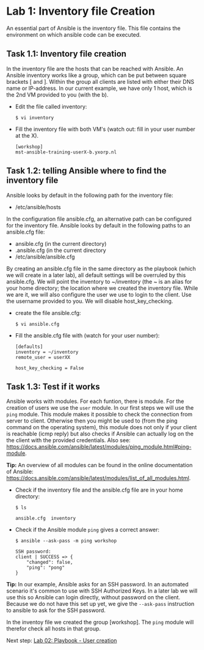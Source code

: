 # Lab 1: Inventory file Creation
An essential part of Ansible is the inventory file. This file contains the environment on which ansible code can be executed.

## Task 1.1: Inventory file creation
In the inventory file are the hosts that can be reached with Ansible. An Ansible inventory works like a group, which can be put between square brackets
[ and ]. Within the group all clients are listed with either their DNS name or IP-address. In our current example, we have only 1 host, which is the 2nd VM provided to you (with the b). 

* Edit the file called inventory:

  ``$ vi inventory``

* Fill the inventory file with both VM's (watch out: fill in your user number at the X).

  ```
  [workshop]
  mst-ansible-training-userX-b.yxorp.nl

  ```

## Task 1.2: telling Ansible where to find the inventory file
Ansible looks by default in the following path for the inventory file:

* /etc/ansible/hosts

In the configuration file ansible.cfg, an alternative path can be configured for the inventory file. Ansible looks by default in the following paths to an ansible.cfg file:

* ansible.cfg (in the current directory)
* .ansible.cfg (in the current directory
* /etc/ansible/ansible.cfg

By creating an ansible.cfg file in the same directory as the playbook (which we will create in a later lab), all default settings will be overruled by this ansible.cfg. We will point the inventory to  ~/inventory (the ~ is an alias for your home directory; the location where we created the inventory file. While we are it, we will also configure the user we use to login to the client. Use the username provided to you. We will disable host_key_checking.

* create the file ansible.cfg:

  ``$ vi ansible.cfg``

* Fill the ansible.cfg file with (watch for your user number):
  ```
  [defaults]
  inventory = ~/inventory
  remote_user = userXX

  host_key_checking = False
  ```

## Task 1.3: Test if it works
Ansible works with modules. For each funtion, there is module. For the creation of users we use the  ``user`` module. In our first steps we will use the ``ping`` module. This module makes it possible to check the connection from server to client. Otherwise then you might be used to (from the ping command on the operating system), this module does not only if your client is reachable (icmp reply) but also checks if Ansible can actually log on the the client with the provided credentials. Also see: https://docs.ansible.com/ansible/latest/modules/ping_module.html#ping-module.

**Tip:** An overview of all modules can be found in the online documentation of Ansible: https://docs.ansible.com/ansible/latest/modules/list_of_all_modules.html.

* Check if the inventory file and the ansible.cfg file are in your home directory: 

  ``$ ls``

  ```
  ansible.cfg  inventory
  ```
  
* Check if the Ansible module ``ping`` gives a correct answer:

  ``$ ansible --ask-pass -m ping workshop``

  ```
  SSH password:
  client | SUCCESS => {
      "changed": false,
      "ping": "pong"
  }
  ```
  
**Tip:** In our example, Ansible asks for an SSH password. In an automated scenario it's common to use with SSH Authorized Keys. In a later lab we will use this so Ansible can login directly, without password on the client. Because we do not have this set up yet, we give the ``--ask-pass`` instruction to ansible to ask for the SSH password.

In the inventoy file we created the group [workshop]. The ``ping`` module will therefor check all hosts in that group. 

Next step: [Lab 02: Playbook - User creation](/labs/02_NL_playbook_user.md)
